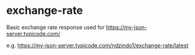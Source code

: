# exchange-rate
Basic exchange rate response used for https://my-json-server.typicode.com/

e.g.
https://my-json-server.typicode.com/ndzindo1/exchange-rate/latest
